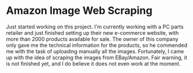 # Amazon Image Web Scraping

Just started working on this project. I'm currently working with a PC parts retailer and just finished setting up their new e-commerce website, with more than 2000 products available for sale. The owner of this company only gave me the technical information for the products, so he commended me with the task of uploading manually all the images.
Fortunately, I came up with the idea of scraping the images from EBay/Amazon. Fair warning, it is not finished yet, and I do believe it does not even work at the moment.
